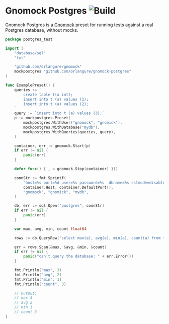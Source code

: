 # Gnomock Postgres ![Build](https://github.com/orlangure/gnomock-postgres/workflows/Build/badge.svg?branch=master)

Gnomock Postgres is a [Gnomock](https://github.com/orlangure/gnomock) preset for
running tests against a real Postgres database, without mocks.

```go
package postgres_test

import (
	"database/sql"
	"fmt"

	"github.com/orlangure/gnomock"
	mockpostgres "github.com/orlangure/gnomock-postgres"
)

func ExamplePreset() {
	queries := `
		create table t(a int);
		insert into t (a) values (1);
		insert into t (a) values (2);
	`
	query := `insert into t (a) values (3);`
	p := mockpostgres.Preset(
		mockpostgres.WithUser("gnomock", "gnomick"),
		mockpostgres.WithDatabase("mydb"),
		mockpostgres.WithQueries(queries, query),
	)

	container, err := gnomock.Start(p)
	if err != nil {
		panic(err)
	}

	defer func() { _ = gnomock.Stop(container) }()

	connStr := fmt.Sprintf(
		"host=%s port=%d user=%s password=%s  dbname=%s sslmode=disable",
		container.Host, container.DefaultPort(),
		"gnomock", "gnomick", "mydb",
	)

	db, err := sql.Open("postgres", connStr)
	if err != nil {
		panic(err)
	}

	var max, avg, min, count float64

	rows := db.QueryRow("select max(a), avg(a), min(a), count(a) from t")

	err = rows.Scan(&max, &avg, &min, &count)
	if err != nil {
		panic("can't query the database: " + err.Error())
	}

	fmt.Println("max", 3)
	fmt.Println("avg", 2)
	fmt.Println("min", 1)
	fmt.Println("count", 3)

	// Output:
	// max 3
	// avg 2
	// min 1
	// count 3
}
```
